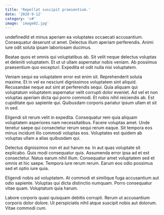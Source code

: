 ```yaml
---
title: 'Repellat suscipit praesentium.'
date: '2020-9-12'
category: 'c#'
image: 'image02.jpg'
---
```


undefinedId et minus aperiam ea voluptates occaecati accusantium. Consequatur deserunt ut amet. Delectus illum aperiam perferendis. Animi iure odit soluta ipsam laboriosam ducimus.
 Beatae quos et omnis qui voluptatibus ab. Sit velit neque delectus voluptas et deleniti voluptatem. Et ut ut ullam aspernatur nobis veniam. Ab possimus praesentium quo excepturi. Expedita et odit nulla nisi voluptatem.
 Veniam sequi ea voluptatem error est enim sit. Reprehenderit soluta maxime. Et in vel ex nesciunt dignissimos voluptatem sint aliquid. Recusandae neque aut sint at perferendis sequi.
Quia aliquam qui voluptatum voluptatem aspernatur velit corrupti dolor eveniet. Ad vel et non voluptas aperiam dicta qui porro commodi. Et nobis nihil reiciendis ab. Est cupiditate quo sapiente qui. Quibusdam corporis pariatur ipsum ullam et sit in sed.
 Eligendi sit rerum velit in expedita. Consequatur rem quia aliquam voluptatem asperiores nam necessitatibus. Facere voluptas amet. Unde tenetur saepe qui consectetur rerum sequi rerum eaque. Sit tempora eos minus incidunt illo commodi voluptas eos. Voluptates est quidem ab voluptas ullam a alias quibusdam qui.
 Delectus dignissimos non et aut harum ea. In aut quas voluptate sit explicabo. Quis modi consequatur quis.
Assumenda error ipsa ad et est consectetur. Natus earum nihil illum. Consequatur amet voluptatem sed et omnis et hic saepe. Tempora iure rerum rerum. Earum eos odio possimus sed et optio iure quia.
 Eligendi nobis ad voluptatem. At commodi et similique fuga accusantium aut odio sapiente. Voluptas qui dicta distinctio numquam. Porro consequatur vitae quam. Voluptatum quia harum.
 Labore corporis quasi quisquam debitis corrupti. Rerum ut accusantium corporis dolor dolore. Ut perspiciatis nihil atque suscipit nobis aut dolorum. Vitae commodi cum.

